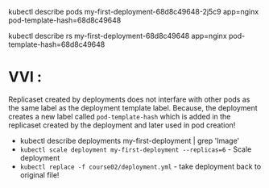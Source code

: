 kubectl describe pods my-first-deployment-68d8c49648-2j5c9
app=nginx
pod-template-hash=68d8c49648

kubectl describe rs my-first-deployment-68d8c49648
app=nginx
pod-template-hash=68d8c49648

# VVI : 
Replicaset created by deployments does not interfare with other pods as the same label as the deployment template label. Because, the deployment creates a new label called `pod-template-hash` which is added in the replicaset created by the deployment and later used in pod creation!
- kubectl describe deployments my-first-deployment | grep 'Image'
- `kubectl scale deployment my-first-deployment --replicas=6` - Scale deployment
- `kubectl replace -f course02/deployment.yml` - take deployment back to original file!